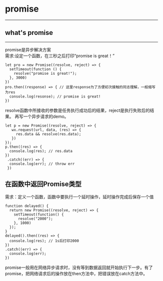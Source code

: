 # promise
---
## what's promise
---
promise是异步解决方案  
需求:设定一个函数，在三秒之后打印“promise is great！”
```
let pro = new Promise((resolve, reject) => {
  setTimeout(function () {
    resolve("promise is great!");
  }, 3000)
})
pro.then((response) => { // 这里response为了方便初次接触的同志理解，一般缩写为res
  console.log(resonse); // promise is great!
})
```
resolve函数中所接收的参数是任务执行成功后的结果，reject是执行失败后的结果。
再写一个异步请求的demo。
```
let p = new Promise((resolve, reject) => {
   wx.request(url, data, (res) => {
     res.data && resolve(res.data);
   })
});
p.then((res) => {
  console.log(res); // res.data
})
 .catch((err) => {
  console.log(err); // throw err
 })
```
## 在函数中返回Promise类型
需求：定义一个函数，函数中要执行一个延时操作，延时操作完成后保存一个值
```
function delayed() {
  return new Promise((resolve, reject) => {
    setTimeout(function() {
      resolve("2000");
    }, 1000)
  });
}
delayed().then((res) => {
  console.log(res); // 1s后打印2000 
})
.catch((err) => {
  console.log(err);
})
```
promise一般用在网络异步请求时，没有等到数据返回就开始执行下一步。有了promise，把网络请求后的操作放在then方法中，把错误放在catch方法中。

